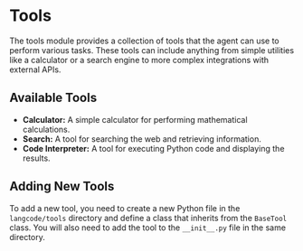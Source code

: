 # Tools

The tools module provides a collection of tools that the agent can use to perform various tasks. These tools can include anything from simple utilities like a calculator or a search engine to more complex integrations with external APIs.

## Available Tools

- **Calculator:** A simple calculator for performing mathematical calculations.
- **Search:** A tool for searching the web and retrieving information.
- **Code Interpreter:** A tool for executing Python code and displaying the results.

## Adding New Tools

To add a new tool, you need to create a new Python file in the `langcode/tools` directory and define a class that inherits from the `BaseTool` class. You will also need to add the tool to the `__init__.py` file in the same directory.
